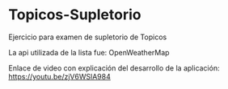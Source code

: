 # Topicos-Supletorio
Ejercicio para examen de supletorio de Topicos

La api utilizada de la lista fue: OpenWeatherMap

Enlace de video con explicación del desarrollo de la aplicación: https://youtu.be/zjV6WSlA984
